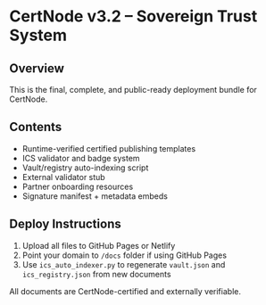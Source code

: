 
# CertNode v3.2 – Sovereign Trust System

## Overview
This is the final, complete, and public-ready deployment bundle for CertNode.

## Contents
- Runtime-verified certified publishing templates
- ICS validator and badge system
- Vault/registry auto-indexing script
- External validator stub
- Partner onboarding resources
- Signature manifest + metadata embeds

## Deploy Instructions
1. Upload all files to GitHub Pages or Netlify
2. Point your domain to `/docs` folder if using GitHub Pages
3. Use `ics_auto_indexer.py` to regenerate `vault.json` and `ics_registry.json` from new documents

All documents are CertNode-certified and externally verifiable.
